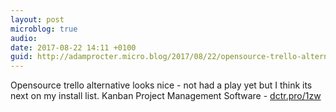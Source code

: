 ```yaml
---
layout: post
microblog: true
audio: 
date: 2017-08-22 14:11 +0100
guid: http://adamprocter.micro.blog/2017/08/22/opensource-trello-alternative.html
---
```

Opensource trello alternative looks nice - not had a play yet but I think its next on my install list. Kanban Project Management Software - [dctr.pro/1zw](http://dctr.pro/1zw)
